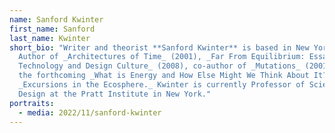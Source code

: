 ```yaml
---
name: Sanford Kwinter
first_name: Sanford
last_name: Kwinter
short_bio: "Writer and theorist **Sanford Kwinter** is based in New York City.
  Author of _Architectures of Time_ (2001), _Far From Equilibrium: Essays on
  Technology and Design Culture_ (2008), co-author of _Mutations_ (2001), and
  the forthcoming _What is Energy and How Else Might We Think About It?_ and
  _Excursions in the Ecosphere._ Kwinter is currently Professor of Science and
  Design at the Pratt Institute in New York."
portraits:
  - media: 2022/11/sanford-kwinter
---
```

